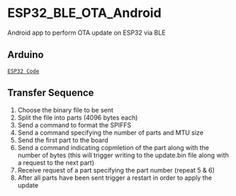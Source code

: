 # ESP32_BLE_OTA_Android
Android app to perform OTA update on ESP32 via BLE

## Arduino
 [`ESP32 Code`](https://github.com/fbiego/ESP32_BLE_OTA_Arduino)

## Transfer Sequence
1. Choose the binary file to be sent
2. Split the file into parts (4096 bytes each)
3. Send a command to format the SPIFFS 
4. Send a command specifying the number of parts and MTU size
5. Send the first part to the board
6. Send a command indicating copmletion of the part along with the number of bytes (this will trigger writing to the update.bin file along with a request to the next part)
7. Receive request of a part specifying the part number (repeat 5 & 6)
8. After all parts have been sent trigger a restart in order to apply the update

